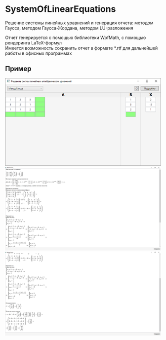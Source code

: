 # SystemOfLinearEquations
Решение системы линейных уравнений и генерация отчета: методом Гаусса, методом Гаусса-Жордана, методом LU-разложения

Отчет генерируется с помощью библиотеки WpfMath, с помощью рендеринга LaTeX-формул    
Имеется возможность сохранить отчет в формате \*.rtf для дальнейшей работы в офисных программах

## Пример
![Alt-текст](screenshots/1.png "Скриншот 1")    
![Alt-текст](screenshots/2.png "Скриншот 2")    
![Alt-текст](screenshots/3.png "Скриншот 3")    
